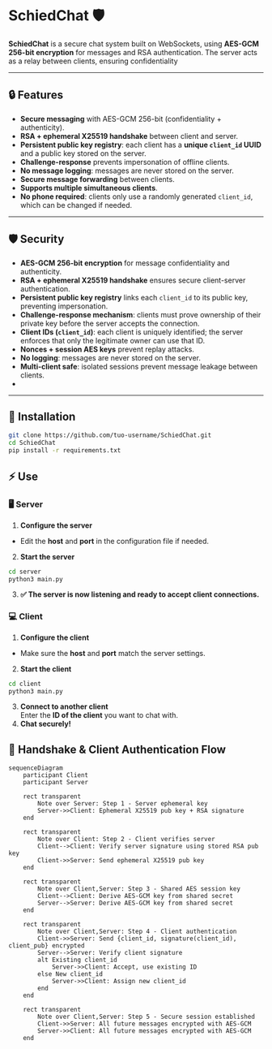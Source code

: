 # SchiedChat 🛡️
**SchiedChat** is a secure chat system built on WebSockets, using **AES-GCM 256-bit encryption** for messages and RSA authentication. The server acts as a relay between clients, ensuring confidentiality  

---

## 🔒 Features

- **Secure messaging** with AES-GCM 256-bit (confidentiality + authenticity).  
- **RSA + ephemeral X25519 handshake** between client and server.  
- **Persistent public key registry**: each client has a **unique `client_id` UUID** and a public key stored on the server.  
- **Challenge-response** prevents impersonation of offline clients.  
- **No message logging**: messages are never stored on the server.  
- **Secure message forwarding** between clients.  
- **Supports multiple simultaneous clients**.  
- **No phone required**: clients only use a randomly generated `client_id`, which can be changed if needed.

---

## 🛡️ Security
- **AES-GCM 256-bit encryption** for message confidentiality and authenticity.  
- **RSA + ephemeral X25519 handshake** ensures secure client-server authentication.  
- **Persistent public key registry** links each `client_id` to its public key, preventing impersonation.  
- **Challenge-response mechanism**: clients must prove ownership of their private key before the server accepts the connection.  
- **Client IDs (`client_id`)**: each client is uniquely identified; the server enforces that only the legitimate owner can use that ID.  
- **Nonces + session AES keys** prevent replay attacks.  
- **No logging**: messages are never stored on the server.  
- **Multi-client safe**: isolated sessions prevent message leakage between clients.
- 
---

## 🚀 Installation
```bash
git clone https://github.com/tuo-username/SchiedChat.git
cd SchiedChat
pip install -r requirements.txt
```



## ⚡ Use
### 🖥️ Server
1. **Configure the server**  
- Edit the **host** and **port** in the configuration file if needed.

2. **Start the server**  
```bash
cd server
python3 main.py
```
3. **✅ The server is now listening and ready to accept client connections.**

### 💻 Client
1. **Configure the client**  
- Make sure the **host** and **port** match the server settings.
2. **Start the client**  
```bash
cd client
python3 main.py
```
3. **Connect to another client**  
 Enter the **ID of the client** you want to chat with.
4. **Chat securely!**  


## 🔑 Handshake & Client Authentication Flow

```mermaid
sequenceDiagram
    participant Client
    participant Server

    rect transparent
        Note over Server: Step 1 - Server ephemeral key
        Server->>Client: Ephemeral X25519 pub key + RSA signature
    end

    rect transparent
        Note over Client: Step 2 - Client verifies server
        Client-->Client: Verify server signature using stored RSA pub key
        Client->>Server: Send ephemeral X25519 pub key
    end

    rect transparent
        Note over Client,Server: Step 3 - Shared AES session key
        Client-->Client: Derive AES-GCM key from shared secret
        Server-->Server: Derive AES-GCM key from shared secret
    end

    rect transparent
        Note over Client,Server: Step 4 - Client authentication
        Client->>Server: Send {client_id, signature(client_id), client_pub} encrypted
        Server-->Server: Verify client signature
        alt Existing client_id
            Server->>Client: Accept, use existing ID
        else New client_id
            Server->>Client: Assign new client_id
        end
    end

    rect transparent
        Note over Client,Server: Step 5 - Secure session established
        Client->>Server: All future messages encrypted with AES-GCM
        Server->>Client: All future messages encrypted with AES-GCM
    end
```

